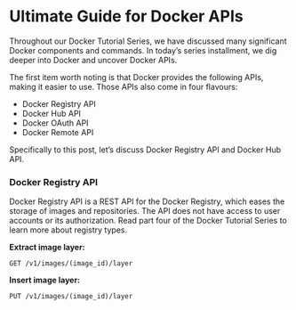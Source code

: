 # Ultimate Guide for Docker APIs

Throughout our Docker Tutorial Series, we have discussed many significant Docker components and commands. In today’s series installment, we dig deeper into Docker and uncover Docker APIs.

The first item worth noting is that Docker provides the following APIs, making it easier to use. Those APIs also come in four flavours:

* Docker Registry API
* Docker Hub API
* Docker OAuth API
* Docker Remote API

Specifically to this post, let’s discuss Docker Registry API and Docker Hub API.

### Docker Registry API

Docker Registry API is a REST API for the Docker Registry, which eases the storage of images and repositories. The API does not have access to user accounts or its authorization. Read part four of the Docker Tutorial Series to learn more about registry types.

**Extract image layer:**
```
GET /v1/images/(image_id)/layer
```

**Insert image layer:**
```
PUT /v1/images/(image_id)/layer
```